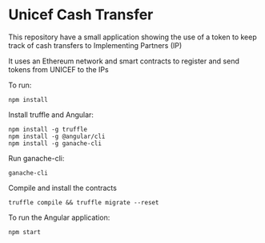 # Unicef Cash Transfer

This repository have a small application showing the use of a token to keep track of cash transfers to Implementing Partners (IP)

It uses an Ethereum network and smart contracts to register and send tokens from UNICEF to the IPs

To run:

```
npm install
```

Install truffle and Angular:

```
npm install -g truffle
npm install -g @angular/cli
npm install -g ganache-cli
```

Run ganache-cli:

```
ganache-cli
```

Compile and install the contracts
```
truffle compile && truffle migrate --reset
```

To run the Angular application:

```
npm start
```